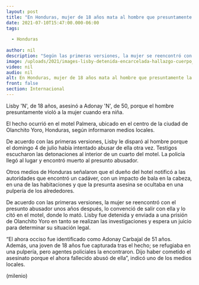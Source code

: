 ```yaml
---
layout: post
title: "En Honduras, mujer de 18 años mata al hombre que presuntamente la violó cuando era niña"
date: 2021-07-10T15:47:00.000-06:00
tags:
  
  - Honduras
  
author: nil
description: "Según las primeras versiones, la mujer se reencontró con el presunto abusador unos años después, lo convenció de salir con ella y lo citó en el motel, donde lo mató. "
image: /uploads/2021/images-lisby-detenida-encarcelada-hallazgo-cuerpo_0_0_1197_744.jpg
video: nil
audio: nil
alt: En Honduras, mujer de 18 años mata al hombre que presuntamente la violó cuando era niña
front: false
section: Internacional
---
```


Lisby 'N', de 18 años, asesinó a Adonay 'N', de 50, porque el hombre presuntamente violó a la mujer cuando era niña. 

El hecho ocurrió en el motel Palmera, ubicado en el centro de la ciudad de Olanchito Yoro, Honduras, según informaron medios locales.

De acuerdo con las primeras versiones, Lisby le disparó al hombre porque el domingo 4 de julio había intentado abusar de ella otra vez. Testigos escucharon las detonaciones al interior de un cuarto del motel. La policía llegó al lugar y encontró muerto al presunto abusador.

 Otros medios de Honduras señalaron que el dueño del hotel notificó a las autoridades que encontró un cadáver, con un impacto de bala en la cabeza, en una de las habitaciones y que la presunta asesina se ocultaba en una pulpería de los alrededores. 

De acuerdo con las primeras versiones, la mujer se reencontró con el presunto abusador unos años después, lo convenció de salir con ella y lo citó en el motel, donde lo mató. Lisby fue detenida y enviada a una prisión de Olanchito Yoro en tanto se realizan las investigaciones y espera un juicio para determinar su situación legal. 

“El ahora occiso fue identificado como Adonay Carbajal de 51 años. Además, una joven de 18 años fue capturada tras el hecho; se refugiaba en una pulpería, pero agentes policiales la encontraron. Dijo haber cometido el asesinato porque el ahora fallecido abusó de ella”, indicó uno de los medios locales.

(milenio)
 
